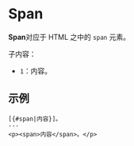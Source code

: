 # Span

**Span**对应于 HTML 之中的 `span` 元素。

子内容：

- `1`：内容。

## 示例

```example
[{#span|内容}]。
···
<p><span>内容</span>。</p>
```
